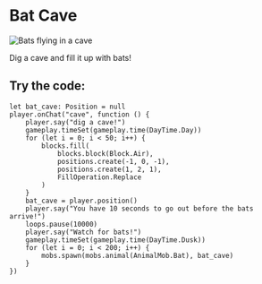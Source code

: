 # Bat Cave

![Bats flying in a cave](/static/mods/bat-cave.jpg)

Dig a cave and fill it up with bats!

## Try the code:

```blocks
let bat_cave: Position = null
player.onChat("cave", function () {
    player.say("dig a cave!")
    gameplay.timeSet(gameplay.time(DayTime.Day))
    for (let i = 0; i < 50; i++) {
        blocks.fill(
            blocks.block(Block.Air),
            positions.create(-1, 0, -1),
            positions.create(1, 2, 1),
            FillOperation.Replace
        )
    }
    bat_cave = player.position()
    player.say("You have 10 seconds to go out before the bats arrive!")
    loops.pause(10000)
    player.say("Watch for bats!")
    gameplay.timeSet(gameplay.time(DayTime.Dusk))
    for (let i = 0; i < 200; i++) {
        mobs.spawn(mobs.animal(AnimalMob.Bat), bat_cave)
    }
})
```